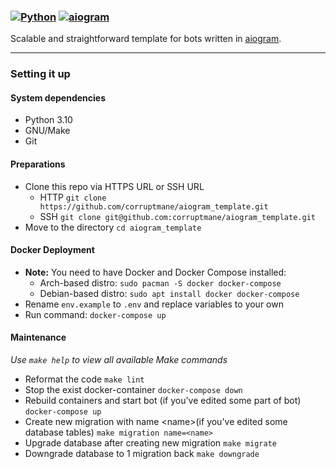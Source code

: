 ### [![Python](https://img.shields.io/badge/Python-3.10-blue)](https://www.python.org/downloads/) [![aiogram](https://img.shields.io/badge/aiogram-2.18-blue)](https://pypi.org/project/aiogram/)

Scalable and straightforward template for bots written in [aiogram](https://github.com/aiogram/aiogram).

---

### Setting it up

#### System dependencies

- Python 3.10
- GNU/Make
- Git

#### Preparations

- Clone this repo via HTTPS URL or SSH URL
    - HTTP `git clone https://github.com/corruptmane/aiogram_template.git`
    - SSH `git clone git@github.com:corruptmane/aiogram_template.git`
- Move to the directory `cd aiogram_template`

#### Docker Deployment

- **Note:** You need to have Docker and Docker Compose installed:
    - Arch-based distro: `sudo pacman -S docker docker-compose`
    - Debian-based distro: `sudo apt install docker docker-compose`
- Rename `env.example` to `.env` and replace variables to your own
- Run command: `docker-compose up`

#### Maintenance

*Use `make help` to view all available Make commands*

- Reformat the code `make lint`
- Stop the exist docker-container `docker-compose down`
- Rebuild containers and start bot (if you've edited some part of bot) `docker-compose up`
- Create new migration with name \<name\>(if you've edited some database tables) `make migration name=<name>`
- Upgrade database after creating new migration `make migrate`
- Downgrade database to 1 migration back `make downgrade`
